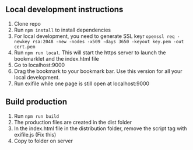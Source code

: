 ## Local development instructions

1. Clone repo
2. Run `npm install` to install dependencies
3. For local development, you need to generate SSL keyr
   `openssl req -newkey rsa:2048 -new -nodes -x509 -days 3650 -keyout key.pem -out cert.pem`
4. Run `npm run local`. This will start the https server to launch the bookmarklet and the index.html file
5. Go to localhost:9000
6. Drag the bookmark to your bookmark bar. Use this version for all your local development.
7. Run exifile while one page is still open at localhost:9000

## Build production

1. Run `npm run build`
2. The production files are created in the dist folder
3. In the index.html file in the distribution folder, remove the script tag with exifile.js (Fix this)
4. Copy to folder on server

<!-- For local testing and development


For local testing, the url for the javascript bookmarklet

javascript:void function(){(function(e){var t=document.createElement("link");t.rel="stylesheet",t.type="text/css",t.href="https://127.0.0.1:8080/exifile.css",document.body.appendChild(t);var s=document.createElement("script");s.setAttribute("src",e),document.body.appendChild(s)})("https://127.0.0.1:8080/exifile.js")}(); -->
